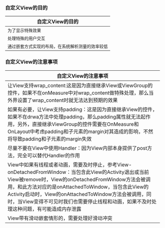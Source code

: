 ### 自定义View的目的

|自定义View的目的|
|------|
|`为了显示特殊效果`|
|`处理特殊的用户交互`|
|`通过嵌套方式实现的布局，在系统解析测量的效率较低`|

### 自定义View的注意事项

|自定义View的注意事项|
|------|
|让View支持wrap_content:这是因为直接继承View或ViewGroup的控件，如果不在onMeasure中对wrap_content做特殊处理，那么当外界设置了wrap_content时就无法达到预期的效果|
|如果有必要，让View支持padding：这是因为直接继承View的控件，如果不在drwa方法中处理padding，那么padding属性就无法起作用，另外，直接继承ViewGroup的控件需要在OnMeasure和OnLayout中考虑padding和子元素的margin对其造成的影响，不然将导致padding和子元素的margin失效|
|尽量不要在View中使用Handler：因为View内部本身提供了post方法，完全可以替代Handler的作用|
|View中如果有线程或者动画，需要及时停止，参考View-onDetachedFromWindow：当包含此View的Activity退出或当前View被remove时，View的onDetachedFromWindow方法会被调用，和此方法对应的是onAttachedToWindow，当包含此View的Activity启动时，View的onAttachedToWindow方法会被调用，同时，当View变得不可见时我们也需要停止线程和动画，如果不及时处理这种问题，有可能造成内存泄露|
|View带有滑动嵌套情形的，需要处理好滑动冲突|
